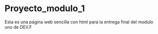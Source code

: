 # Proyecto_modulo_1

Esta es una página web sencilla con html para la entrega final del modulo uno de DEV.F
